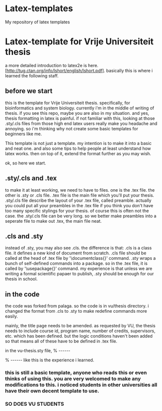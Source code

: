 Latex-templates
===============

My repository of latex templates

# Latex-template for Vrije Universiteit thesis
a more detailed introduction to latex2e is here.[http://tug.ctan.org/info/lshort/english/lshort.pdf]. basically this is where i learned the following staff.
## before we start
this is the template for Vrije Universiteit thesis. specifically, for bioinformatics and system biology. currently i'm in the middle of writing of thesis. if you see this repo, maybe you are also in my situation. and yes, thesis formatting in latex is painful. if not familiar with this, looking at those .sty/.cls files from those high end latex users really make you headache and annoying. so i'm thinking why not create some basic templates for beginners like me. 

This template is not just a template. my intention is to make it into a basic and neat one. and also some tips to help people at least understand how latex works. then on top of it, extend the format further as you may wish. 

ok, so here we start.

## .sty/.cls and .tex
to make it at least working, we need to have to files. one is the .tex file. the other is .sty or .cls file. .tex file is the main file which you'll put your thesis. .sty/.cls file describe the layout of your .tex file, called preamble. actually you could put all your preambles in the .tex file if you think you don't have too many specific stylings for your thesis. of course this is often not the case. the .sty/.cls file can be very long. so we better make preambles into a seperate file to make out .tex, the main file neat.

## .cls and .sty
instead of .sty, you may also see .cls. the difference is that:
.cls is a class file. it defines a new kind of document from scratch. .cls file should be called at the head of .tex file by '\documentclass{}' command. 
.sty wraps a bunch of self-defined commands into a package. so in the .tex file, it is called by '\usepackage{}' command. 
my experience is that unless we are writing a formal scientific papaer to publish, .sty should be enough for our thesis in school.

## in the code
the code was forked from palaga. so the code is in vu/thesis directory. i changed the format from .cls to .sty to make redefine commands more easily.

mainly, the title page needs to be amended. as requested by VU, the thesis needs to include course id, program name, number of credits, supervisors, etc. which has been defined. but the logic conditions haven't been added so that means all of these have to be defined in .tex file.

in the vu-thesis.sty file, 
% ------

% ------
like this is the experience i learned.

### this is still a basic template, anyone who reads this or even thinks of using this. you are very welcomed to make any modifications to this. i noticed students in other universities all have their own decent template to use. 

### SO DOES VU STUDENTS
